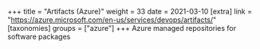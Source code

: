 +++
title = "Artifacts (Azure)"
weight = 33
date = 2021-03-10
[extra]
link = "https://azure.microsoft.com/en-us/services/devops/artifacts/"
[taxonomies]
groups = ["azure"]
+++
Azure managed repositories for software packages

